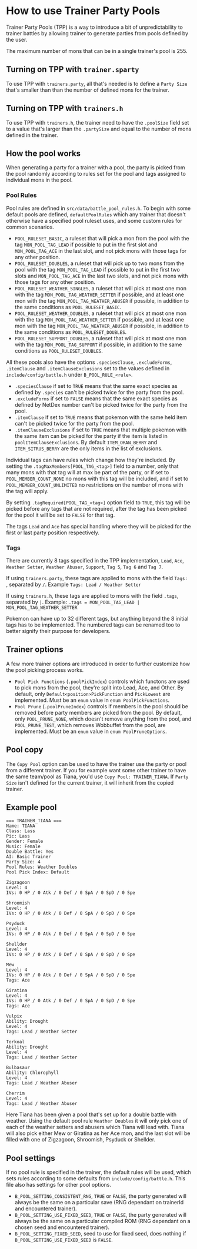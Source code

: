 # How to use Trainer Party Pools
Trainer Party Pools (TPP) is a way to introduce a bit of unpredictability to trainer battles by allowing trainer to generate parties from pools defined by the user.

The maximum number of mons that can be in a single trainer's pool is 255.

## Turning on TPP with `trainer.sparty`
To use TPP with `trainers.party`, all that's needed is to define a `Party Size` that's smaller than than the number of defined mons for the trainer.

## Turning on TPP with `trainers.h`
To use TPP with `trainers.h`, the trainer need to have the `.poolSize` field set to a value that's larger than the `.partySize` and equal to the number of mons defined in the trainer.

## How the pool works
When generating a party for a trainer with a pool, the party is picked from the pool randomly according to rules set for the pool and tags assigned to individual mons in the pool.

### Pool Rules
Pool rules are defined in `src/data/battle_pool_rules.h`. To begin with some default pools are defined, `defaultPoolRules` which any trainer that doesn't otherwise have a specified pool ruleset uses, and some custom rules for common scenarios.

- `POOL_RULESET_BASIC`, a ruleset that will pick a mon from the pool with the tag `MON_POOL_TAG_LEAD` if possible to put in the first slot and `MON_POOL_TAG_ACE` in the last slot, and not pick mons with those tags for any other position.
- `POOL_RULESET_DOUBLES`, a ruleset that will pick up to two mons from the pool with the tag `MON_POOL_TAG_LEAD` if possible to put in the first two slots and `MON_POOL_TAG_ACE` in the last two slots, and not pick mons with those tags for any other position.
- `POOL_RULESET_WEATHER_SINGLES`, a ruleset that will pick at most one mon with the tag `MON_POOL_TAG_WEATHER_SETTER` if possible, and at least one mon with the tag `MON_POOL_TAG_WEATHER_ABUSER` if possible, in addition to the same conditions as `POOL_RULESET_BASIC`.
- `POOL_RULESET_WEATHER_DOUBLES`, a ruleset that will pick at most one mon with the tag `MON_POOL_TAG_WEATHER_SETTER` if possible, and at least one mon with the tag `MON_POOL_TAG_WEATHER_ABUSER` if possible, in addition to the same conditions as `POOL_RULESET_DOUBLES`.
- `POOL_RULESET_SUPPORT_DOUBLES`, a ruleset that will pick at most one mon with the tag `MON_POOL_TAG_SUPPORT` if possible, in addition to the same conditions as `POOL_RULESET_DOUBLES`.

All these pools also have the options `.speciesClause`, `.excludeForms`, `.itemClause` and `.itemClauseExclusions` set to the values defined in `include/config/battle.h` under `B_POOL_RULE_<rule>`.

- `.speciesClause` if set to `TRUE` means that the same exact species as defined by `.species` can't be picked twice for the party from the pool.
- `.excludeForms` if set to `FALSE` means that the same exact species as defined by NetDex number can't be picked twice for the party from the pool.
- `.itemClause` if set to `TRUE` means that pokemon with the same held item can't be picked twice for the party from the pool.
- `.itemClauseExclusions` if set to `TRUE` means that multiple pokemon with the same item can be picked for the party if the item is listed in `poolItemClauseExclusions`. By default `ITEM_ORAN_BERRY` and `ITEM_SITRUS_BERRY` are the only items in the list of exclusions.

Individual tags can have rules which change how they're included.
By setting the `.tagMaxMembers[POOL_TAG_<tag>]` field to a number, only that many mons with that tag will at max be part of the party, or if set to `POOL_MEMBER_COUNT_NONE` no mons with this tag will be included, and if set to `POOL_MEMBER_COUNT_UNLIMITED` no restrictions on the number of mons with the tag will apply.

By setting `.tagRequired[POOL_TAG_<tag>]` option field to `TRUE`, this tag will be picked before any tags that are not required, after the tag has been picked for the pool it will be set to `FALSE` for that tag.

The tags `Lead` and `Ace` has special handling where they will be picked for the first or last party position respectively.

### Tags
There are currently 8 tags specified in the TPP implementation, `Lead`, `Ace`, `Weather Setter`, `Weather Abuser`, `Support`, `Tag 5`, `Tag 6` and `Tag 7`.

If using `trainers.party`, these tags are applied to mons with the field `Tags: `, separated by `/`. Example `Tags: Lead / Weather Setter`

If using `trainers.h`, these tags are applied to mons with the field `.tags`, separated by `|`. Example: `.tags = MON_POOL_TAG_LEAD | MON_POOL_TAG_WEATHER_SETTER`

Pokemon can have up to 32 different tags, but anything beyond the 8 initial tags has to be implemented. The numbered tags can be renamed too to better signify their purpose for developers.

## Trainer options
A few more trainer options are introduced in order to further customize how the pool picking process works.

- `Pool Pick Functions` (`.poolPickIndex`) controls which functons are used to pick mons from the pool, they're split into Lead, Ace, and Other.
By default, only `Default<position>PickFunction` and `PickLowest` are implemented. Must be an `enum` value in `enum PoolPickFunctions`.
- `Pool Prune` (`.poolPruneIndex`) controls if members in the pool should be removed before party members are picked from the pool.
By default, only `POOL_PRUNE_NONE`, which doesn't remove anything from the pool, and `POOL_PRUNE_TEST`, which removes Wobbuffet from the pool, are implemented. Must be an  `enum` value in `enum PoolPruneOptions`.

## Pool copy
The `Copy Pool` option can be used to have the trainer use the party or pool from a different trainer.
If you for example want some other trainer to have the same team/pool as Tiana, you'd use `Copy Pool: TRAINER_TIANA`.
If `Party Size` isn't defined for the current trainer, it will inherit from the copied trainer.

## Example pool
```
=== TRAINER_TIANA ===
Name: TIANA
Class: Lass
Pic: Lass
Gender: Female
Music: Female
Double Battle: Yes
AI: Basic Trainer
Party Size: 4
Pool Rules: Weather Doubles
Pool Pick Index: Default

Zigzagoon
Level: 4
IVs: 0 HP / 0 Atk / 0 Def / 0 SpA / 0 SpD / 0 Spe

Shroomish
Level: 4
IVs: 0 HP / 0 Atk / 0 Def / 0 SpA / 0 SpD / 0 Spe

Psyduck
Level: 4
IVs: 0 HP / 0 Atk / 0 Def / 0 SpA / 0 SpD / 0 Spe

Shellder
Level: 4
IVs: 0 HP / 0 Atk / 0 Def / 0 SpA / 0 SpD / 0 Spe

Mew
Level: 4
IVs: 0 HP / 0 Atk / 0 Def / 0 SpA / 0 SpD / 0 Spe
Tags: Ace

Giratina
Level: 4
IVs: 0 HP / 0 Atk / 0 Def / 0 SpA / 0 SpD / 0 Spe
Tags: Ace

Vulpix
Ability: Drought
Level: 4
Tags: Lead / Weather Setter

Torkoal
Ability: Drought
Level: 4
Tags: Lead / Weather Setter

Bulbasaur
Ability: Chlorophyll
Level: 4
Tags: Lead / Weather Abuser

Cherrim
Level: 4
Tags: Lead / Weather Abuser
```
Here Tiana has been given a pool that's set up for a double battle with weather. Using the default pool rule `Weather Doubles` it will only pick one of each of the weather setters and abusers which Tiana will lead with. Tiana will also pick either Mew or Giratina as her Ace mon, and the last slot will be filled with one of Zigzagoon, Shroomish, Psyduck or Shellder.

## Pool settings
If no pool rule is specified in the trainer, the default rules will be used, which sets rules according to some defaults from `include/config/battle.h`.
This file also has settings for other pool options.

- `B_POOL_SETTING_CONSISTENT_RNG`, `TRUE` or `FALSE`, the party generated will always be the same on a particular save (RNG dependant on trainerId and encountered trainer).
- `B_POOL_SETTING_USE_FIXED_SEED`, `TRUE` or `FALSE`, the party generated will always be the same on a particular compiled ROM (RNG dependant on a chosen seed and encountered trainer).
- `B_POOL_SETTING_FIXED_SEED`, seed to use for fixed seed, does nothing if `B_POOL_SETTING_USE_FIXED_SEED` is `FALSE`.
